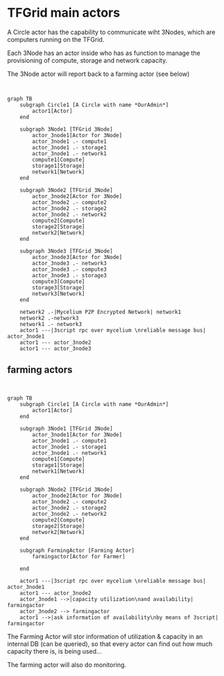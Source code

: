 

# TFGrid main actors

A Circle actor has the capability to communicate wiht 3Nodes, which are computers running on the TFGrid.

Each 3Node has an actor inside who has as function to manage the provisioning of compute, storage and network capacity.

The 3Node actor will report back to a farming actor (see below)

```mermaid


graph TB
    subgraph Circle1 [A Circle with name *OurAdmin*]
        actor1[Actor]
    end

    subgraph 3Node1 [TFGrid 3Node]
        actor_3node1[Actor for 3Node]
        actor_3node1 .- compute1 
        actor_3node1 .- storage1
        actor_3node1 .- network1
        compute1[Compute]
        storage1[Storage]
        network1[Network] 
    end

    subgraph 3Node2 [TFGrid 3Node]
        actor_3node2[Actor for 3Node]
        actor_3node2 .- compute2 
        actor_3node2 .- storage2
        actor_3node2 .- network2
        compute2[Compute]
        storage2[Storage]
        network2[Network] 
    end

    subgraph 3Node3 [TFGrid 3Node]
        actor_3node3[Actor for 3Node]
        actor_3node3 .- network3
        actor_3node3 .- compute3 
        actor_3node3 .- storage3
        compute3[Compute]
        storage3[Storage]
        network3[Network] 
    end

    network2 .-|Mycelium P2P Encrypted Network| network1
    network2 .-network3
    network1 .- network3
    actor1 ---|3script rpc over mycelium \nreliable message bus| actor_3node1
    actor1 --- actor_3node2
    actor1 --- actor_3node3

```

## farming actors


```mermaid


graph TB
    subgraph Circle1 [A Circle with name *OurAdmin*]
        actor1[Actor]
    end

    subgraph 3Node1 [TFGrid 3Node]
        actor_3node1[Actor for 3Node]
        actor_3node1 .- compute1 
        actor_3node1 .- storage1
        actor_3node1 .- network1
        compute1[Compute]
        storage1[Storage]
        network1[Network] 
    end

    subgraph 3Node2 [TFGrid 3Node]
        actor_3node2[Actor for 3Node]
        actor_3node2 .- compute2 
        actor_3node2 .- storage2
        actor_3node2 .- network2
        compute2[Compute]
        storage2[Storage]
        network2[Network] 
    end

    subgraph FarmingActor [Farming Actor]
        farmingactor[Actor for Farmer]
        
    end

    actor1 ---|3script rpc over mycelium \nreliable message bus| actor_3node1
    actor1 --- actor_3node2
    actor_3node1 -->|capacity utilization\nand availability| farmingactor
    actor_3node2 --> farmingactor
    actor1 -->|ask information of availability\nby means of 3script| farmingactor

```

The Farming Actor will stor information of utilization & capacity in an internal DB (can be queried), so that every actor can find out how much capacity there is, is being used...

The farming actor will also do monitoring.
